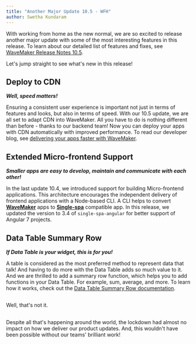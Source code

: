 ```yaml
---
title: "Another Major Update 10.5 - WFH"
author: Swetha Kundaram
---
```


With working from home as the new normal, we are so excited to release another major update with some of the most interesting features in this release. To learn about our detailed list of features and fixes, see [WaveMaker Release Notes 10.5](/learn/wavemaker-release-notes/v10-5-0).

Let's jump straight to see what's new in this release!

<!-- truncate -->

## Deploy to CDN

***Well, speed matters!***

Ensuring a consistent user experience is important not just in terms of features and looks, but also in terms of speed. With our 10.5 update, we are all set to adapt CDN into WaveMaker. All you have to do is nothing different than before - thanks to our backend team! Now you can deploy your apps with CDN automatically with improved performance. To read our developer blog, see [delivering your apps faster with WaveMaker](/learn/blog/2020/06/23/deliver-faster-applications-with-wavemaker).

## Extended Micro-frontend Support

***Smaller apps are easy to develop, maintain and communicate with each other!***

In the last update 10.4, we introduced support for building Micro-frontend applications. This architecture encourages the independent delivery of frontend applications with a Node-based CLI. A CLI helps to convert **[WaveMaker](https://www.wavemakeronline.com/login/login)** apps to **[Single-spa](https://single-spa.js.org/)** compatible app. In this release, we updated the version to 3.4 of `single-spa-angular` for better support of Angular 7 projects.

## Data Table Summary Row

***If Data Table is your widget, this is for you!***

A table is considered as the most preferred method to represent data that talk! And having to do more with the Data Table adds so much value to it. And we are thrilled to add a summary row function, which helps you to add functions in your Data Table. For example, sum, average, and more. To learn how it works, check out the [Data Table Summary Row documentation](/learn/app-development/widgets/datalive/datatable/summary-row).

## 


Well, that's not it.

## 

Despite all that's happening around the world, the lockdown had almost no impact on how we deliver our product updates. And, this wouldn't have been possible without our teams' brilliant work!